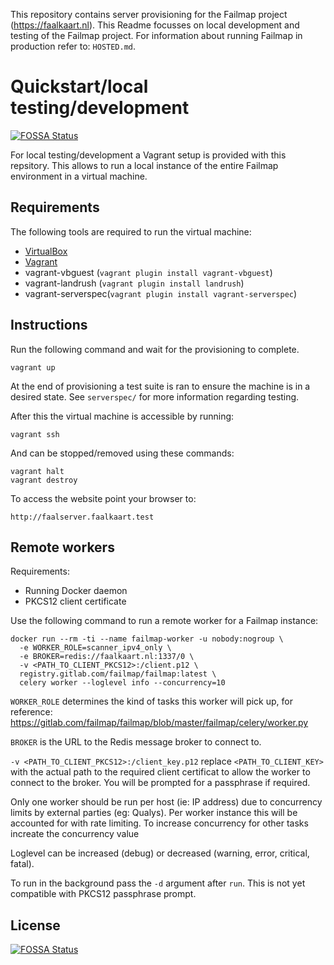 This repository contains server provisioning for the Failmap project (https://faalkaart.nl). This Readme focusses on local development and testing of the Failmap project. For information about running Failmap in production refer to: `HOSTED.md`.

# Quickstart/local testing/development
[![FOSSA Status](https://app.fossa.io/api/projects/git%2Bgithub.com%2Ffailmap%2Fserver.svg?type=shield)](https://app.fossa.io/projects/git%2Bgithub.com%2Ffailmap%2Fserver?ref=badge_shield)


For local testing/development a Vagrant setup is provided with this repsitory. This allows to run a local instance of the entire Failmap environment in a virtual machine.

## Requirements

The following tools are required to run the virtual machine:

- [VirtualBox](https://www.virtualbox.org/wiki/Downloads)
- [Vagrant](https://www.vagrantup.com/downloads.html)
- vagrant-vbguest (`vagrant plugin install vagrant-vbguest`)
- vagrant-landrush (`vagrant plugin install landrush`)
- vagrant-serverspec(`vagrant plugin install vagrant-serverspec`)

## Instructions

Run the following command and wait for the provisioning to complete.

    vagrant up

At the end of provisioning a test suite is ran to ensure the machine is in a desired state. See `serverspec/` for more information regarding testing.

After this the virtual machine is accessible by running:

    vagrant ssh

And can be stopped/removed using these commands:

    vagrant halt
    vagrant destroy

To access the website point your browser to:

    http://faalserver.faalkaart.test

## Remote workers

Requirements:

- Running Docker daemon
- PKCS12 client certificate

Use the following command to run a remote worker for a Failmap instance:

    docker run --rm -ti --name failmap-worker -u nobody:nogroup \
      -e WORKER_ROLE=scanner_ipv4_only \
      -e BROKER=redis://faalkaart.nl:1337/0 \
      -v <PATH_TO_CLIENT_PKCS12>:/client.p12 \
      registry.gitlab.com/failmap/failmap:latest \
      celery worker --loglevel info --concurrency=10

`WORKER_ROLE` determines the kind of tasks this worker will pick up, for reference: https://gitlab.com/failmap/failmap/blob/master/failmap/celery/worker.py

`BROKER` is the URL to the Redis message broker to connect to.

`-v <PATH_TO_CLIENT_PKCS12>:/client_key.p12` replace `<PATH_TO_CLIENT_KEY>` with the actual path to the required client certificat to allow the worker to connect to the broker. You will be prompted for a passphrase if required.

Only one worker should be run per host (ie: IP address) due to concurrency limits by external parties (eg: Qualys). Per worker instance this will be accounted for with rate limiting. To increase concurrency for other tasks increate the concurrency value

Loglevel can be increased (debug) or decreased (warning, error, critical, fatal).

To run in the background pass the `-d` argument after `run`. This is not yet compatible with PKCS12 passphrase prompt.


## License
[![FOSSA Status](https://app.fossa.io/api/projects/git%2Bgithub.com%2Ffailmap%2Fserver.svg?type=large)](https://app.fossa.io/projects/git%2Bgithub.com%2Ffailmap%2Fserver?ref=badge_large)